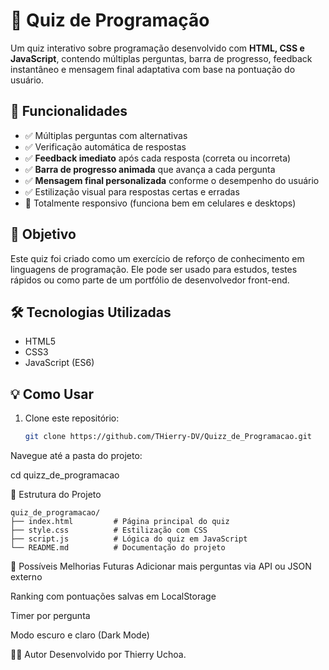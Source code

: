 # 🧠 Quiz de Programação

Um quiz interativo sobre programação desenvolvido com **HTML, CSS e JavaScript**, contendo múltiplas perguntas, barra de progresso, feedback instantâneo e mensagem final adaptativa com base na pontuação do usuário.

## 🚀 Funcionalidades

- ✅ Múltiplas perguntas com alternativas
- ✅ Verificação automática de respostas
- ✅ **Feedback imediato** após cada resposta (correta ou incorreta)
- ✅ **Barra de progresso animada** que avança a cada pergunta
- ✅ **Mensagem final personalizada** conforme o desempenho do usuário
- ✅ Estilização visual para respostas certas e erradas
- 📱 Totalmente responsivo (funciona bem em celulares e desktops)

## 🎯 Objetivo

Este quiz foi criado como um exercício de reforço de conhecimento em linguagens de programação. Ele pode ser usado para estudos, testes rápidos ou como parte de um portfólio de desenvolvedor front-end.

## 🛠️ Tecnologias Utilizadas

- HTML5
- CSS3
- JavaScript (ES6)

## 💡 Como Usar

1. Clone este repositório:
   ```bash
   git clone https://github.com/THierry-DV/Quizz_de_Programacao.git

Navegue até a pasta do projeto:

cd quizz_de_programacao


📁 Estrutura do Projeto
```
quiz_de_programacao/
├── index.html         # Página principal do quiz
├── style.css          # Estilização com CSS
├── script.js          # Lógica do quiz em JavaScript
└── README.md          # Documentação do projeto
```
🧪 Possíveis Melhorias Futuras
Adicionar mais perguntas via API ou JSON externo

Ranking com pontuações salvas em LocalStorage

Timer por pergunta

Modo escuro e claro (Dark Mode)

🧑‍💻 Autor
Desenvolvido por Thierry Uchoa.
